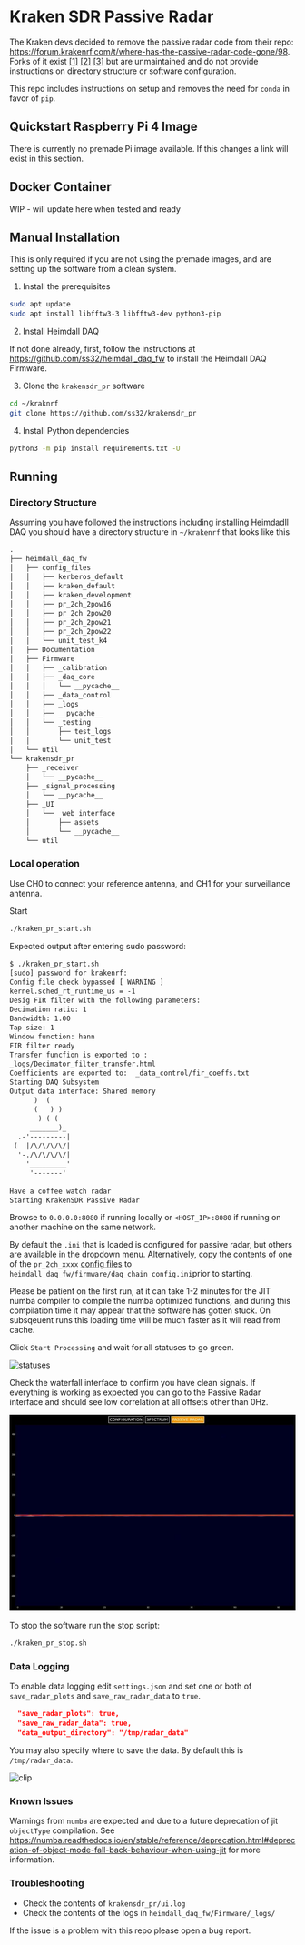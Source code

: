 # Kraken SDR Passive Radar

The Kraken devs decided to remove the passive radar code from their repo: https://forum.krakenrf.com/t/where-has-the-passive-radar-code-gone/98.  Forks of it exist [[1]](https://github.com/yuvadm) [[2]](https://github.com/cipher0x/krakensdr_pr) [[3]](https://github.com/CryptoPunk/krakensdr) but are unmaintained and do not provide instructions on directory structure or software configuration. 


This repo includes instructions on setup and removes the need for `conda` in favor of `pip`.

## Quickstart Raspberry Pi 4 Image
 
There is currently no premade Pi image available.  If this changes a link will exist in this section.

## Docker Container

WIP - will update here when tested and ready

## Manual Installation

This is only required if you are not using the premade images, and are setting up the software from a clean system. 

1. Install the prerequisites

``` bash
sudo apt update
sudo apt install libfftw3-3 libfftw3-dev python3-pip
```

2. Install Heimdall DAQ

If not done already, first, follow the instructions at https://github.com/ss32/heimdall_daq_fw to install the Heimdall DAQ Firmware.

3. Clone the `krakensdr_pr` software

```bash
cd ~/kraknrf
git clone https://github.com/ss32/krakensdr_pr
```

4. Install Python dependencies

``` bash
python3 -m pip install requirements.txt -U
```

## Running

### Directory Structure
Assuming you have followed the instructions including installing Heimdadll DAQ you should have a directory structure in `~/krakenrf` that looks like this

```
.
├── heimdall_daq_fw
│   ├── config_files
│   │   ├── kerberos_default
│   │   ├── kraken_default
│   │   ├── kraken_development
│   │   ├── pr_2ch_2pow16
│   │   ├── pr_2ch_2pow20
│   │   ├── pr_2ch_2pow21
│   │   ├── pr_2ch_2pow22
│   │   └── unit_test_k4
│   ├── Documentation
│   ├── Firmware
│   │   ├── _calibration
│   │   ├── _daq_core
│   │   │   └── __pycache__
│   │   ├── _data_control
│   │   ├── _logs
│   │   ├── __pycache__
│   │   └── _testing
│   │       ├── test_logs
│   │       └── unit_test
│   └── util
└── krakensdr_pr
    ├── _receiver
    │   └── __pycache__
    ├── _signal_processing
    │   └── __pycache__
    ├── _UI
    │   └── _web_interface
    │       ├── assets
    │       └── __pycache__
    └── util
```

### Local operation



Use CH0 to connect your reference antenna, and CH1 for your surveillance antenna.

Start
```bash
./kraken_pr_start.sh
```

Expected output after entering sudo password:

```
$ ./kraken_pr_start.sh 
[sudo] password for krakenrf: 
Config file check bypassed [ WARNING ]
kernel.sched_rt_runtime_us = -1
Desig FIR filter with the following parameters: 
Decimation ratio: 1
Bandwidth: 1.00
Tap size: 1
Window function: hann
FIR filter ready
Transfer funcfion is exported to :  _logs/Decimator_filter_transfer.html
Coefficients are exported to:  _data_control/fir_coeffs.txt
Starting DAQ Subsystem
Output data interface: Shared memory
      )  (     
      (   ) )  
       ) ( (   
     _______)_ 
  .-'---------|
 (  |/\/\/\/\/|
  '-./\/\/\/\/|
    '_________'
     '-------' 
               
Have a coffee watch radar
Starting KrakenSDR Passive Radar

```

Browse to `0.0.0.0:8080` if running locally or `<HOST_IP>:8080` if running on another machine on the same network.

By default the `.ini` that is loaded is configured for passive radar, but others are available in the dropdown menu.  Alternatively, copy the contents of one of the `pr_2ch_xxxx` [config files](https://github.com/ss32/heimdall_daq_fw/tree/main/config_files) to `heimdall_daq_fw/firmware/daq_chain_config.ini`prior to starting.

Please be patient on the first run, at it can take 1-2 minutes for the JIT numba compiler to compile the numba optimized functions, and during this compilation time it may appear that the software has gotten stuck. On subsqeuent runs this loading time will be much faster as it will read from cache.

Click `Start Processing` and wait for all statuses to go green. 

![statuses](./images/statuses.jpg)

Check the waterfall interface to confirm you have clean signals.  If everything is working as expected you can go to the Passive Radar interface and should see low correlation at all offsets other than 0Hz.

![passive_plot](./images/passive_plot.jpg)


To stop the software run the stop script:

```bash
./kraken_pr_stop.sh
```

### Data Logging

To enable data logging edit `settings.json` and set one or both of `save_radar_plots` and `save_raw_radar_data` to `true`.

```json
  "save_radar_plots": true,
  "save_raw_radar_data": true,
  "data_output_directory": "/tmp/radar_data"
```

You may also specify where to save the data.  By default this is `/tmp/radar_data`.

![clip](./images/radar.gif)


### Known Issues

Warnings from `numba` are expected and due to a future deprecation of jit `objectType` compilation.  See https://numba.readthedocs.io/en/stable/reference/deprecation.html#deprecation-of-object-mode-fall-back-behaviour-when-using-jit for more information. 


### Troubleshooting 

 * Check the contents of `krakensdr_pr/ui.log`
 * Check the contents of the logs in `heimdall_daq_fw/Firmware/_logs/`

If the issue is a problem with this repo please open a bug report.